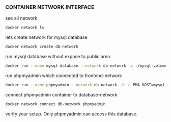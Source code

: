 ### CONTAINER NETWORK INTERFACE

see all network

```bash
docker network ls
```

lets create network for mysql database
```bash
docker network create db-network
```

run mysql database without expose to public area
```bash
docker run --name mysql-database --network db-network -v ./mysql-volume:/var/lib/mysql -d -e MYSQL_ROOT_PASSWORD=my-secret-pw mysql:latest
```

run phpmyadmin which connected to frontend-network
```bash
docker run --name phpmyadmin --network db-network -d -e PMA_HOST=mysql-database -p 8080:80 phpmyadmin
```

connect phpmyadmin container to database-network
```bash
docker network connect db-network phpmyadmin
```

verify your setup.
Only phpmyadmin can access this database.

